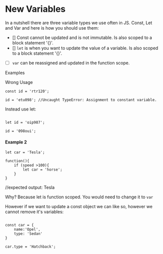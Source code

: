 # New Variables

In a nutshell there are three variable types we use often in JS. Const, Let and Var and here is how you should use them:

- [] Const cannot be updated and is not immutable. Is also scoped to a block statement  '{}'.
- [] ```let``` is when you want to update the value of a variable. Is also scoped to a block statement  '{}'.
- [ ] ```var``` can be reassigned and updated in the function scope.


Examples 

Wrong Usage 
```
const id = 'rtr120';

id = 'etu098'; //Uncaught TypeError: Assignment to constant variable.

```
Instead use let:

```

let id = 'oip987';

id = '098oui';

```

#### Example 2 

```
let car = 'Tesla';

function(){
    if (speed >100){
        let car = 'horse';
    }
}
```

//expected output: Tesla

Why? Because let is function scoped. You would need to change it to ```var```

However if we want to update a const object we can like so, however we cannot remove it's variables:

```

const car = {
    name:'Opel',
    type: 'Sedan'
}

car.type = 'Hatchback';

```